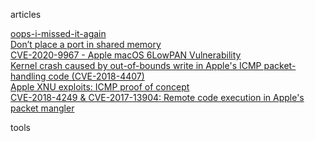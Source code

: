 articles

[oops-i-missed-it-again](https://googleprojectzero.blogspot.com/2020/11/oops-i-missed-it-again.html)  
[Don’t place a port in shared memory](https://blog.pangu.io/?p=221)  
[CVE-2020-9967 - Apple macOS 6LowPAN Vulnerability](https://alexplaskett.github.io/CVE-2020-9967/)  
[Kernel crash caused by out-of-bounds write in Apple's ICMP packet-handling code (CVE-2018-4407)](https://securitylab.github.com/research/apple-xnu-icmp-error-CVE-2018-4407)  
[Apple XNU exploits: ICMP proof of concept](https://securitylab.github.com/research/apple-xnu-exploit-icmp-poc)  
[CVE-2018-4249 & CVE-2017-13904: Remote code execution in Apple's packet mangler](https://securitylab.github.com/research/CVE-2018-4249-apple-xnu-packet-mangler)  


tools

